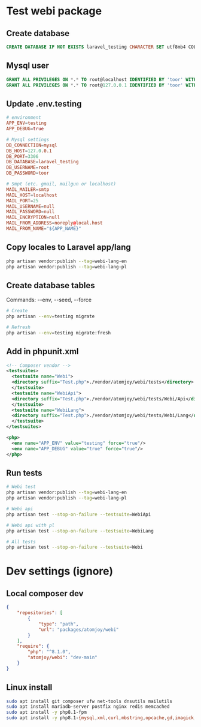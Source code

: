 # Test webi package

## Create database

```sql
CREATE DATABASE IF NOT EXISTS laravel_testing CHARACTER SET utf8mb4 COLLATE utf8mb4_unicode_ci;
```

## Mysql user

```sql
GRANT ALL PRIVILEGES ON *.* TO root@localhost IDENTIFIED BY 'toor' WITH GRANT OPTION;
GRANT ALL PRIVILEGES ON *.* TO root@127.0.0.1 IDENTIFIED BY 'toor' WITH GRANT OPTION;
```

## Update .env.testing

```conf
# environment
APP_ENV=testing
APP_DEBUG=true

# Mysql settings
DB_CONNECTION=mysql
DB_HOST=127.0.0.1
DB_PORT=3306
DB_DATABASE=laravel_testing
DB_USERNAME=root
DB_PASSWORD=toor

# Smpt (etc. gmail, mailgun or localhost)
MAIL_MAILER=smtp
MAIL_HOST=localhost
MAIL_PORT=25
MAIL_USERNAME=null
MAIL_PASSWORD=null
MAIL_ENCRYPTION=null
MAIL_FROM_ADDRESS=noreply@local.host
MAIL_FROM_NAME="${APP_NAME}"
```

## Copy locales to Laravel app/lang

```sh
php artisan vendor:publish --tag=webi-lang-en
php artisan vendor:publish --tag=webi-lang-pl
```

## Create database tables

Commands: --env, --seed, --force

```sh
# Create
php artisan --env=testing migrate

# Refresh
php artisan --env=testing migrate:fresh
```

## Add in phpunit.xml

```xml
<!-- Composer vendor -->
<testsuites>
  <testsuite name="Webi">
  <directory suffix="Test.php">./vendor/atomjoy/webi/tests</directory>
  </testsuite>
  <testsuite name="WebiApi">
  <directory suffix="Test.php">./vendor/atomjoy/webi/tests/Webi/Api</directory>
  </testsuite>
  <testsuite name="WebiLang">
  <directory suffix="Test.php">./vendor/atomjoy/webi/tests/Webi/Lang</directory>
  </testsuite>
</testsuites>

<php>
  <env name="APP_ENV" value="testing" force="true"/>
  <env name="APP_DEBUG" value="true" force="true"/>
</php>
```

## Run tests

```sh
# Webi test
php artisan vendor:publish --tag=webi-lang-en
php artisan vendor:publish --tag=webi-lang-pl

# Webi api
php artisan test --stop-on-failure --testsuite=WebiApi

# Webi api with pl
php artisan test --stop-on-failure --testsuite=WebiLang

# All tests
php artisan test --stop-on-failure --testsuite=Webi
```

# Dev settings (ignore)

## Local composer dev

```json
{
	"repositories": [
		{
			"type": "path",
			"url": "packages/atomjoy/webi"
		}
	],
	"require": {
		"php": "^8.1.0",
		"atomjoy/webi": "dev-main"
	}
}
```

## Linux install

```sh
sudo apt install git composer ufw net-tools dnsutils mailutils
sudo apt install mariadb-server postfix nginx redis memcached
sudo apt install -y php8.1-fpm
sudo apt install -y php8.1-{mysql,xml,curl,mbstring,opcache,gd,imagick,imap,bcmath,bz2,zip,intl,redis,memcache,memcached}
```
